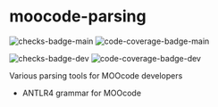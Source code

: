 # moocode-parsing
![checks-badge-main](https://github.com/Malbios/moocode-parsing/actions/workflows/push-checks-main.yml/badge.svg)
![code-coverage-badge-main](https://malbios.github.io/moocode-parsing/main/coverage-badge.svg)

![checks-badge-dev](https://github.com/Malbios/moocode-parsing/actions/workflows/push-checks-dev.yml/badge.svg)
![code-coverage-badge-dev](https://malbios.github.io/moocode-parsing/dev/coverage-badge.svg)

Various parsing tools for MOOcode developers

- ANTLR4 grammar for MOOcode
